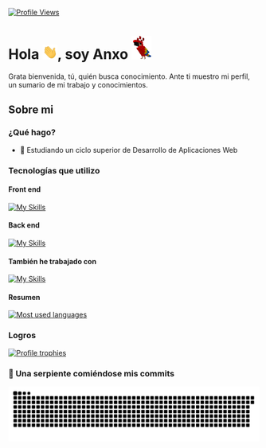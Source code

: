 [![Profile Views](https://komarev.com/ghpvc/?username=AnxoV&color=blueviolet&label=Views)](https://github.com/antonkomarev/github-profile-views-counter)

# Hola <img alt="Wave hand" src="assets/gifs/Hi.gif" width="30">, soy Anxo <img alt="Minecraft parrot dancing" src="assets/gifs/MinecraftParrot.gif" width="40">
Grata bienvenida, tú, quién busca conocimiento. Ante ti muestro mi perfil, un sumario de mi trabajo y conocimientos.

## Sobre mi
### ¿Qué hago?
* 💼 Estudiando un ciclo superior de Desarrollo de Aplicaciones Web

### Tecnologías que utilizo
#### Front end
[![My Skills](https://skillicons.dev/icons?i=js,html,css)](https://skillicons.dev)
#### Back end
[![My Skills](https://skillicons.dev/icons?i=php,mysql)](https://skillicons.dev)
#### También he trabajado con
[![My Skills](https://skillicons.dev/icons?i=java,python,c)](https://skillicons.dev)
#### Resumen
[![Most used languages](https://github-readme-stats.vercel.app/api/top-langs/?username=AnxoV&layout=compact)](https://github.com/anuraghazra/github-readme-stats)

### Logros
[![Profile trophies](https://github-profile-trophy.vercel.app/?username=AnxoV&title=Commits,PullRequest,Repositories,Issues,Reviews,Stars&theme=onedark&no-frame=true&margin-w=10&margin-h=10&column=3&row=2)](https://github.com/ryo-ma/github-profile-trophy)

### 🐍 Una serpiente comiéndose mis commits
[![Snake eating commits](github-contribution-grid-snake.svg)](https://github.com/Platane/snk)
